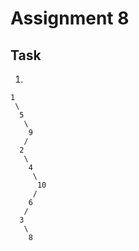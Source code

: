 # Assignment 8
## Task
1.
        
    1
     \
      5
       \
        9
       /
      2
       \
        4
         \
          10
         /
        6
       /
      3
       \
        8

